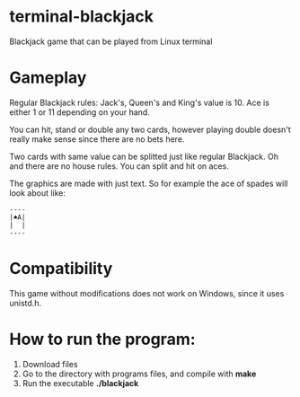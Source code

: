 # terminal-blackjack
Blackjack game that can be played from Linux terminal

# Gameplay
Regular Blackjack rules: Jack's, Queen's and King's value is 10.
Ace is either 1 or 11 depending on your hand.

You can hit, stand or double any two cards, however playing double doesn't really make sense since 
there are no bets here.

Two cards with same value can be splitted just like regular Blackjack.
Oh and there are no house rules. You can split and hit on aces.

The graphics are made with just text. So for example the ace of spades will look about like:
```
----
|♠A|
|  |
----
```

# Compatibility
This game without modifications does not work on Windows, since it uses unistd.h.

# How to run the program:
1. Download files
2. Go to the directory with programs files, and compile with **make**
3. Run the executable **./blackjack**
